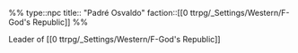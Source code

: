 %%
type::npc
title:: "Padré Osvaldo"
faction::[[0 ttrpg/_Settings/Western/F-God's Republic]]
%%

Leader of [[0 ttrpg/_Settings/Western/F-God's Republic]] 
